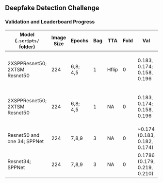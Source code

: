 ## Deepfake Detection Challenge

### Validation and Leaderboard Progress 

| Model (`.scripts/` folder) |Image Size|Epochs|Bag|TTA |Fold|Val     |LB    |Comment                          |
| ---------------|----------|------|---|----|----|--------|------|---------------------------------|
| 2XSPPResnet50; 2XTSM Resnet50 | 224       |6,8; 4,5     |1 | Hflip |0  | 0.183, 0.174; 0.158, 0.196  | 0.34683 | `spp14` single lstm 256 HU `tsm01` TSM with avg consesnus | 
| 2XSPPResnet50; 2XTSM Resnet50 | 224       |6,8; 4,5     |1 | NA |0  | 0.183, 0.174; 0.158, 0.196  | 0.35405 | `spp14` single lstm 256 HU `tsm01` TSM with avg consesnus |  
| Resnet50 and one 34; SPPNet|224       |7,8,9     |3 | NA |0  |~0.174 (0.183, 0.182, 0.174)  | 0.362 | `spp14` single lstm 256 HU |  
| Resnet34; SPPNet|224       |7,8,9     |3 | NA |0  |0.1786 (0.179, 0.219, 0.210) | 0.386 | `spp13` single lstm 256 HU |
